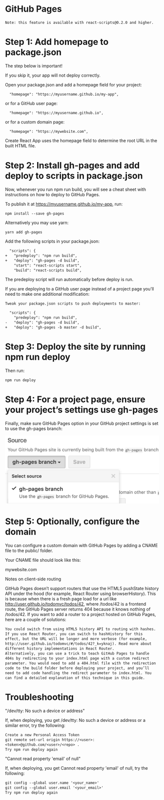 # GitHub Pages

    Note: this feature is available with react-scripts@0.2.0 and higher.

# Step 1: Add homepage to package.json

The step below is important!

If you skip it, your app will not deploy correctly.

Open your package.json and add a homepage field for your project:
```
  "homepage": "https://myusername.github.io/my-app",
```
or for a GitHub user page:
```
  "homepage": "https://myusername.github.io",
```
or for a custom domain page:
```
  "homepage": "https://mywebsite.com",
```
Create React App uses the homepage field to determine the root URL in the built HTML file.


# Step 2: Install gh-pages and add deploy to scripts in package.json

Now, whenever you run npm run build, you will see a cheat sheet with instructions on how to deploy to GitHub Pages.

To publish it at https://myusername.github.io/my-app, run:
```
npm install --save gh-pages
```
Alternatively you may use yarn:
```
yarn add gh-pages
```
Add the following scripts in your package.json:
```
  "scripts": {
+   "predeploy": "npm run build",
+   "deploy": "gh-pages -d build",
    "start": "react-scripts start",
    "build": "react-scripts build",
```
The predeploy script will run automatically before deploy is run.

If you are deploying to a GitHub user page instead of a project page you'll need to make one additional modification:

    Tweak your package.json scripts to push deployments to master:
```
  "scripts": {
    "predeploy": "npm run build",
-   "deploy": "gh-pages -d build",
+   "deploy": "gh-pages -b master -d build",
```
# Step 3: Deploy the site by running npm run deploy

Then run:
```
npm run deploy
```
# Step 4: For a project page, ensure your project’s settings use gh-pages
Finally, make sure GitHub Pages option in your GitHub project settings is set to use the gh-pages branch:

![gh-pages](/docs/gh-pages-branch.png)

# Step 5: Optionally, configure the domain

You can configure a custom domain with GitHub Pages by adding a CNAME file to the public/ folder.

Your CNAME file should look like this:

mywebsite.com

Notes on client-side routing

GitHub Pages doesn’t support routers that use the HTML5 pushState history API under the hood (for example, React Router using browserHistory). This is because when there is a fresh page load for a url like http://user.github.io/todomvc/todos/42, where /todos/42 is a frontend route, the GitHub Pages server returns 404 because it knows nothing of /todos/42. If you want to add a router to a project hosted on GitHub Pages, here are a couple of solutions:

    You could switch from using HTML5 history API to routing with hashes. If you use React Router, you can switch to hashHistory for this effect, but the URL will be longer and more verbose (for example, http://user.github.io/todomvc/#/todos/42?_k=yknaj). Read more about different history implementations in React Router.
    Alternatively, you can use a trick to teach GitHub Pages to handle 404s by redirecting to your index.html page with a custom redirect parameter. You would need to add a 404.html file with the redirection code to the build folder before deploying your project, and you’ll need to add code handling the redirect parameter to index.html. You can find a detailed explanation of this technique in this guide.


# Troubleshooting
"/dev/tty: No such a device or address"

If, when deploying, you get /dev/tty: No such a device or address or a similar error, try the following:

    Create a new Personal Access Token
    git remote set-url origin https://<user>:<token>@github.com/<user>/<repo> .
    Try npm run deploy again

"Cannot read property 'email' of null"

If, when deploying, you get Cannot read property 'email' of null, try the following:

    git config --global user.name '<your_name>'
    git config --global user.email '<your_email>'
    Try npm run deploy again
